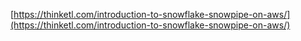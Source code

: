 [https://thinketl.com/introduction-to-snowflake-snowpipe-on-aws/](https://thinketl.com/introduction-to-snowflake-snowpipe-on-aws/)